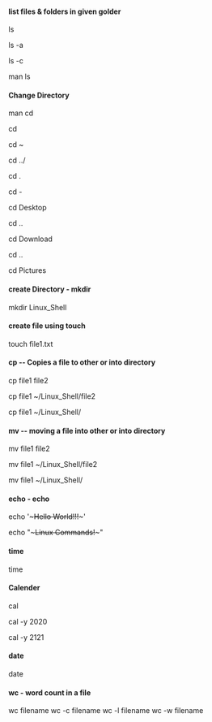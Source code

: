  #### list files & folders in given golder


ls

ls -a

ls -c

man ls


#### Change Directory


man cd

cd

cd ~

cd ../

cd .

cd -

cd Desktop

cd ..

cd Download

cd ..

cd Pictures

#### create Directory - mkdir

mkdir Linux_Shell

#### create file using touch

touch file1.txt


#### cp --	Copies a file to other or into directory

cp file1 file2

cp file1 ~/Linux_Shell/file2

cp file1 ~/Linux_Shell/



#### mv --	moving a file into other or into directory

mv file1 file2

mv file1 ~/Linux_Shell/file2

mv file1 ~/Linux_Shell/


#### echo - echo

echo '~~~Hello World!!!~~~'

echo "~~~Linux Commands!~~~"


#### time

time

#### Calender

cal

cal -y 2020

cal -y 2121

#### date

date


#### wc - word count in a file

wc filename
wc -c filename
wc -l filename
wc -w filename
